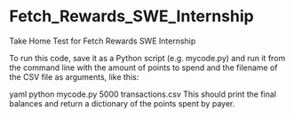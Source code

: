 # Fetch_Rewards_SWE_Internship
Take Home Test for Fetch Rewards SWE Internship

To run this code, save it as a Python script (e.g. mycode.py) and run it from the command line with the amount of points to spend and the filename of the CSV file as arguments, like this:

yaml
python mycode.py 5000 transactions.csv
This should print the final balances and return a dictionary of the points spent by payer.



